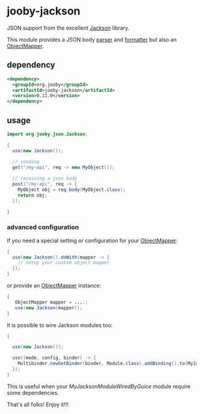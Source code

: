 # jooby-jackson

JSON support from the excellent [Jackson](https://github.com/FasterXML/jackson) library.

This module provides a JSON body [parser](/apidocs/Parser.html) and [formatter](/apidocs/Renderer.html)
but also an [ObjectMapper](http://fasterxml.github.io/jackson-databind/javadoc/2.5.2/com/fasterxml/jackson/databind/ObjectMapper.html).

## dependency

```xml
<dependency>
  <groupId>org.jooby</groupId>
  <artifactId>jooby-jackson</artifactId>
  <version>0.11.0</version>
</dependency>
```
## usage

```java
import org.jooby.json.Jackson;

{
  use(new Jackson());
 
  // sending
  get("/my-api", req -> new MyObject()); 

  // receiving a json body
  post("/my-api", req -> {
    MyObject obj = req.body(MyObject.class);
    return obj;
  });

}
```

### advanced configuration

If you need a special setting or configuration for your [ObjectMapper](http://fasterxml.github.io/jackson-databind/javadoc/2.2.0/com/fasterxml/jackson/databind/ObjectMapper.html):

```java
{
  use(new Jackson().doWith(mapper -> {
    // setup your custom object mapper
  });
}
```

or provide an [ObjectMapper](http://fasterxml.github.io/jackson-databind/javadoc/2.2.0/com/fasterxml/jackson/databind/ObjectMapper.html) instance:

```java
{
   ObjectMapper mapper = ....;
   use(new Jackson(mapper));
}
```

It is possible to wire Jackson modules too:

```java
{

  use(new Jackson());

  use((mode, config, binder) -> {
    Multibinder.newSetBinder(binder, Module.class).addBinding().to(MyJacksonModuleWiredByGuice.class);
  });
}
```

This is useful when your *MyJacksonModuleWiredByGuice* module require some dependencies.

That's all folks! Enjoy it!!!

